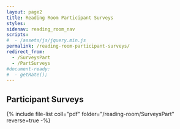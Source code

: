 ```yaml
---
layout: page2
title: Reading Room Participant Surveys
styles:
sidenav: reading_room_nav
scripts:
#  - /assets/js/jquery.min.js
permalink: /reading-room-participant-surveys/
redirect_from:
  - /SurveysPart
  - /PartSurveys
#document-ready:
#  - getRate();
---
```


## Participant Surveys

{% include file-list coll="pdf" folder="/reading-room/SurveysPart" reverse=true -%}

<!-- CONTENT END -->
